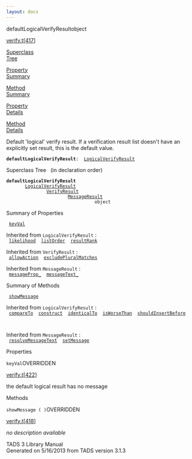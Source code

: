```yaml
---
layout: docs
---
```

<span class="title">defaultLogicalVerifyResult</span><span class="type">object</span>

[verify.t](../file/verify.t.html)\[[417](../source/verify.t.html#417)\]

[Superclass  
Tree](#_SuperClassTree_)

[Property  
Summary](#_PropSummary_)

[Method  
Summary](#_MethodSummary_)

[Property  
Details](#_Properties_)

[Method  
Details](#_Methods_)

<div class="fdesc">

Default 'logical' verify result. If a verification result list doesn't
have an explicitly set result, this is the default value.

**`defaultLogicalVerifyResult`**` :   `[`LogicalVerifyResult`](../object/LogicalVerifyResult.html)

</div>

<span id="_SuperClassTree_"></span>

<div class="mjhd">

<span class="hdln">Superclass Tree</span>   (in declaration order)

</div>

**`defaultLogicalVerifyResult`**  
`         `[`LogicalVerifyResult`](../object/LogicalVerifyResult.html)  
`                 `[`VerifyResult`](../object/VerifyResult.html)  
`                         `[`MessageResult`](../object/MessageResult.html)  
`                                 object`  
<span id="_PropSummary_"></span>

<div class="mjhd">

<span class="hdln">Summary of Properties</span>  

</div>

` `[`keyVal`](#keyVal)`  `

Inherited from `LogicalVerifyResult` :  
` `[`likelihood`](../object/LogicalVerifyResult.html#likelihood)`  `[`listOrder`](../object/LogicalVerifyResult.html#listOrder)`  `[`resultRank`](../object/LogicalVerifyResult.html#resultRank)`  `

Inherited from `VerifyResult` :  
` `[`allowAction`](../object/VerifyResult.html#allowAction)`  `[`excludePluralMatches`](../object/VerifyResult.html#excludePluralMatches)`  `

Inherited from `MessageResult` :  
` `[`messageProp_`](../object/MessageResult.html#messageProp_)`  `[`messageText_`](../object/MessageResult.html#messageText_)`  `

<span id="_MethodSummary_"></span>

<div class="mjhd">

<span class="hdln">Summary of Methods</span>  

</div>

` `[`showMessage`](#showMessage)`  `

Inherited from `LogicalVerifyResult` :  
` `[`compareTo`](../object/LogicalVerifyResult.html#compareTo)`  `[`construct`](../object/LogicalVerifyResult.html#construct)`  `[`identicalTo`](../object/LogicalVerifyResult.html#identicalTo)`  `[`isWorseThan`](../object/LogicalVerifyResult.html#isWorseThan)`  `[`shouldInsertBefore`](../object/LogicalVerifyResult.html#shouldInsertBefore)`  `

` `

Inherited from `MessageResult` :  
` `[`resolveMessageText`](../object/MessageResult.html#resolveMessageText)`  `[`setMessage`](../object/MessageResult.html#setMessage)`  `

<span id="_Properties_"></span>

<div class="mjhd">

<span class="hdln">Properties</span>  

</div>

<span id="keyVal"></span>

`keyVal`<span class="rem">OVERRIDDEN</span>

[verify.t](../file/verify.t.html)\[[422](../source/verify.t.html#422)\]

<div class="desc">

the default logical result has no message

</div>

<span id="_Methods_"></span>

<div class="mjhd">

<span class="hdln">Methods</span>  

</div>

<span id="showMessage"></span>

`showMessage ( )`<span class="rem">OVERRIDDEN</span>

[verify.t](../file/verify.t.html)\[[418](../source/verify.t.html#418)\]

<div class="desc">

*no description available*

</div>

<div class="ftr">

TADS 3 Library Manual  
Generated on 5/16/2013 from TADS version 3.1.3

</div>

